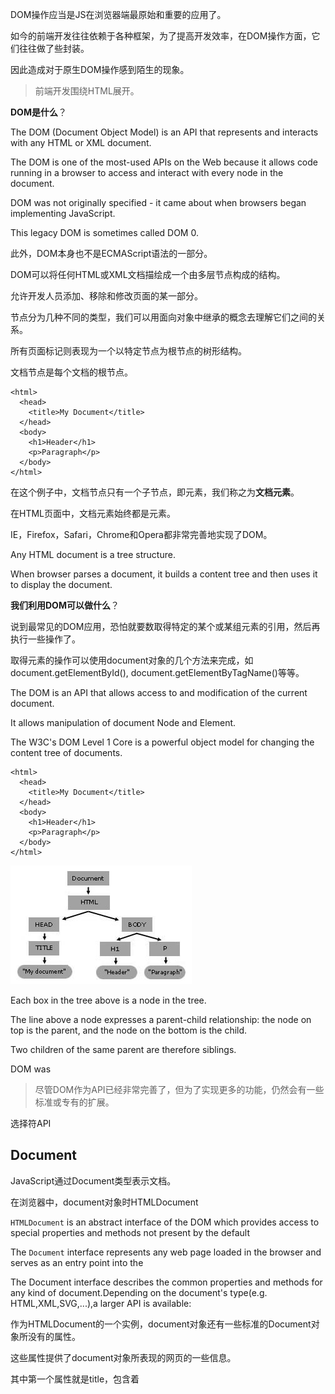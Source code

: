 DOM操作应当是JS在浏览器端最原始和重要的应用了。

如今的前端开发往往依赖于各种框架，为了提高开发效率，在DOM操作方面，它们往往做了些封装。

因此造成对于原生DOM操作感到陌生的现象。

> 前端开发围绕HTML展开。

**DOM是什么**？

The DOM (Document Object Model) is an API that represents and interacts with any HTML or XML document.

The DOM is one of the most-used APIs on the Web because it allows code running in a browser to access and interact with every node in the document.

DOM was not originally specified - it came about when browsers began implementing JavaScript.

This legacy DOM is sometimes called DOM 0.

此外，DOM本身也不是ECMAScript语法的一部分。

DOM可以将任何HTML或XML文档描绘成一个由多层节点构成的结构。

允许开发人员添加、移除和修改页面的某一部分。

节点分为几种不同的类型，我们可以用面向对象中继承的概念去理解它们之间的关系。

所有页面标记则表现为一个以特定节点为根节点的树形结构。

文档节点是每个文档的根节点。

    <html>
      <head>
        <title>My Document</title>
      </head>
      <body>
        <h1>Header</h1>
        <p>Paragraph</p>
      </body>
    </html>
    
在这个例子中，文档节点只有一个子节点，即<html>元素，我们称之为**文档元素**。

在HTML页面中，文档元素始终都是<html>元素。

IE，Firefox，Safari，Chrome和Opera都非常完善地实现了DOM。

Any HTML document is a tree structure.

When browser parses a document, it builds a content tree and then uses it to display the document.

**我们利用DOM可以做什么**？

说到最常见的DOM应用，恐怕就要数取得特定的某个或某组元素的引用，然后再执行一些操作了。

取得元素的操作可以使用document对象的几个方法来完成，如document.getElementById(), document.getElementByTagName()等等。

The DOM is an API that allows access to and modification of the current document.

It allows manipulation of document Node and Element.

The W3C's DOM Level 1 Core is a powerful object model for changing the content tree of documents.


    <html>
      <head>
        <title>My Document</title>
      </head>
      <body>
        <h1>Header</h1>
        <p>Paragraph</p>
      </body>
    </html>
    
![](../assets/DOMTree.jpg)

Each box in the tree above is a node in the tree.
 
The line above a node expresses a parent-child relationship: the node on top is the parent, and the node on the bottom is the child.

Two children of the same parent are therefore siblings.

DOM was 

> 尽管DOM作为API已经非常完善了，但为了实现更多的功能，仍然会有一些标准或专有的扩展。

选择符API

## Document

JavaScript通过Document类型表示文档。

在浏览器中，document对象时HTMLDocument

`HTMLDocument` is an abstract interface of the DOM which provides access to special properties and methods not present by the default

The `Document` interface represents any web page loaded in the browser and serves as an entry point into the 

The Document interface describes the common properties and methods for any kind of document.Depending on the document's type(e.g. HTML,XML,SVG,...),a larger API is available:

作为HTMLDocument的一个实例，document对象还有一些标准的Document对象所没有的属性。

这些属性提供了document对象所表现的网页的一些信息。

其中第一个属性就是title，包含着<title>元素中的文本——显示在浏览器窗口的标题栏或标签页上。

##### Document.createElement()


- Document.getElementsByClassName()
- 

This method creates the HTML element specified by tagName.

##### Document.createTextNode()

Creates a new Text node.

    var text = document.createTextNode(data)
    
text is a Text node.

data is a string containing the data to be put in the text node.

## 专有扩展

##### children属性

这个属性是HTMLCollection的实例，

##### contains()方法

在实际开发中，

> DOM1级主要

DOM2级样式(DOM Level 2 Style):定义了如何以编程方式来访问和改变CSS样式信息。

在HTML中定义样式的方式有3种：通过`<link/>`元素包含外部样式表文件、使用`<style/>`元素定义嵌入式样式，以及使用style特性定义针对特定元素的样式。

任何支持style属性的HTML元素在JavaScript中都有一个对应的style属性。

这个style属性(对象)是CSSStyleDeclaration的实例，包含着通过HTML的style属性指定的所有样式信息，但不包含与外部样式表或嵌入样式表经层叠而来的样式

CSSStyleDeclaration represents a collection of CSS property-value pairs.

It is used in a few APIs:

- HTMLElement.style
- CSSStyleDeclaration is also a **read-only** interface to the result of window.getComputedStyle().

以下的属性和方法并不属于"DOM2级样式"规范。

DOM中没有规定如何确定页面中元素的大小

有些元素(例如<html>元素)，即使没有执行任何代码也能自动地添加滚动条


